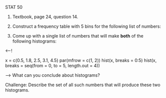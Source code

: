 STAT 50

1. Textbook, page 24, question 14.

2. Construct a frequency table with 5 bins for the following list of numbers:


1. Come up with a single list of numbers that will make __both__ of the following histograms:

<--!

x = c(0.5, 1.8, 2.5, 3.1, 4.5)
par(mfrow = c(1, 2))
hist(x, breaks = 0:5)
hist(x, breaks = seq(from = 0, to = 5, length.out = 4))

-->
What can you conclude about histograms?

Challenge: Describe the set of all such numbers that will produce these two histograms.
